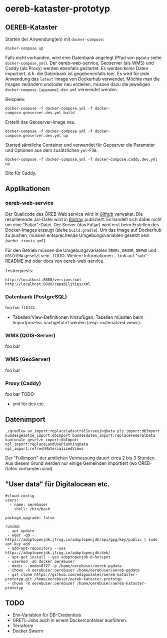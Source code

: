 # oereb-kataster-prototyp

## OEREB-Kataster
Starten der Anwendung(en) mit `docker-compose`:

```
docker-compose up
```
Falls nicht vorhanden, wird eine Datenbank angelegt (Pfad von `pgdata` siehe `docker-compose.yml`). Der oereb-web-service, Geoserver (als WMS) und Caddy (als Proxy) werden ebenfalls gestartet. Es werden _keine_ Daten importiert, d.h. die Datenbank ist gegebenenfalls leer. Es wird für jede Anwendung das `latest`-Image von Dockerhub verwendet. Möchte man die Images verändern und/oder neu erstellen, müssen dazu die jeweiligen `docker-compose.[appname].dev.yml` verwendet werden.

Beispiele:

```
docker-compose -f docker-compose.yml -f docker-compose.geoserver.dev.yml build
```
Erstellt das Geoserver-Image neu.

```
docker-compose -f docker-compose.yml -f docker-compose.geoserver.dev.yml up
```
Started sämtliche Container und verwendet für Geoserver die Parameter und Optionen aus dem zusätzlichen `yml`-File.

```
docker-compose -f docker-compose.yml -f docker-compose.caddy.dev.yml up
```
Dito für Caddy.


## Applikationen
### oereb-web-service
Der Quellcode des ÖREB Web service wird in [Github](https://github.com/claeis/oereb-web-service) verwaltet. Die resultierende Jar-Datei wird in [Bintray](https://dl.bintray.com/claeis/oereb-web-service/ch/ehi/oereb/oereb-web-service/) publiziert. Es handelt sich dabei nicht um eine "Fatjar"-Datei. Der Server (das Fatjar) wird erst beim Erstellen des Docker-Images erzeugt (siehe `build.gradle`). Um das Image auf Dockerhub zu pushen, müssen entsprechende Umgebungsvariablen gesetzt sein (siehe `.travis.yml`).

Für den Betrieb müssen die Umgebungsvariablen `DBURL`, `DBUSR`, `DBPWD` und `DBSCHEMA` gesetzt sein. TODO: Weitere Informationen... Link auf "sub"-README.md oder docs von oereb-web-service.

Testrequests:
```
http://localhost:8080/versions/xml
http://localhost:8080/capabilities/xml
```

### Datenbank (PostgreSQL)
foo bar
TODO:
- Tabellen/View-Definitionen hinzufügen. Tabellen müssten beim Importprozess nachgeführt werden (resp. materialized views).

### WMS (QGIS-Server)
foo bar

### WMS (GeoServer)
foo bar

### Proxy (Caddy)
foo bar
TODO:
- yml für dev etc.

## Datenimport

```
./gradlew av_import:replaceCadastralSurveyingData plz_import:dbImport bundesgesetze_import:dbImport bundesdaten_import:replaceFederalData kantonale_gesetze_import:dbImport npl_import:replaceLandUsePlanningData npl_import:refreshMaterializedViews
```

Der "Fullimport" der amtlichen Vermessung dauert circa 2 bis 3 Stunden. Aus diesem Grund werden nur einige Gemeinden importiert (wo ÖREB-Daten vorhanden sind).

## "User data" für Digitalocean etc.
```
#cloud-config
users:
  - name: oerebuser
    shell: /bin/bash

package_upgrade: false

runcmd:
 - apt update
 - wget -qO - https://adoptopenjdk.jfrog.io/adoptopenjdk/api/gpg/key/public | sudo apt-key add -
 - add-apt-repository --yes https://adoptopenjdk.jfrog.io/adoptopenjdk/deb/
 - apt-get install --yes adoptopenjdk-8-hotspot
 - usermod -aG docker oerebuser 
 - mkdir --mode=0777 -p /home/oerebuser/oereb-pgdata
 - chown -R oerebuser:oerebuser /home/oerebuser/oereb-pgdata
 - git clone https://github.com/edigonzales/oereb-kataster-prototyp.git /home/oerebuser/oereb-kataster-prototyp
 - chown -R oerebuser:oerebuser /home/oerebuser/oereb-kataster-prototyp
```

## TODO
- Env-Variablen für DB-Credentials
- GRETL-Jobs auch in einem Dockercontainer ausführen.
- Terraform
- Docker Swarm